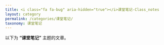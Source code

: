```yaml
---
title: <i class="fa fa-bug" aria-hidden="true"></i>课堂笔记-Class_notes
layout: category
permalink: /categories/课堂笔记/
taxonomy: 课堂笔记
---
```


以下为 **“课堂笔记”** 主题的文章。